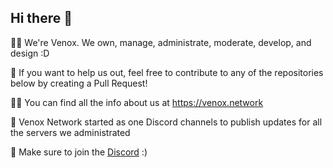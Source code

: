 ## Hi there 👋

🙋‍♀️ We're Venox. We own, manage, administrate, moderate, develop, and design :D

🌈 If you want to help us out, feel free to contribute to any of the repositories below by creating a Pull Request!

👩‍💻 You can find all the info about us at https://venox.network

🍿 Venox Network started as one Discord channels to publish updates for all the servers we administrated

🧙 Make sure to join the [Discord](https://venox.network/discord) :)
